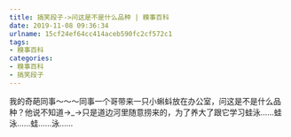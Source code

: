 ```yaml
---
title: 搞笑段子->问这是不是什么品种 | 糗事百科
date: 2019-11-08 09:36:34
urlname: 15cf24ef64cc414aceb590fc2cf572c1
tags: 
- 糗事百科
categories:
- 糗事百科
- 搞笑段子
---
```

我的奇葩同事～～～同事一个哥带来一只小蝌蚪放在办公室，问这是不是什么品种？他说不知道→_→只是道边河里随意捞来的，为了养大了跟它学习蛙泳……蛙泳……蛙……泳……


